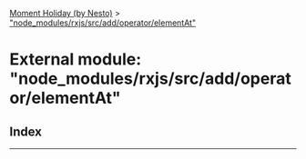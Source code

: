 [Moment Holiday (by Nesto)](../README.md) > ["node_modules/rxjs/src/add/operator/elementAt"](../modules/_node_modules_rxjs_src_add_operator_elementat_.md)

# External module: "node_modules/rxjs/src/add/operator/elementAt"

## Index

---

